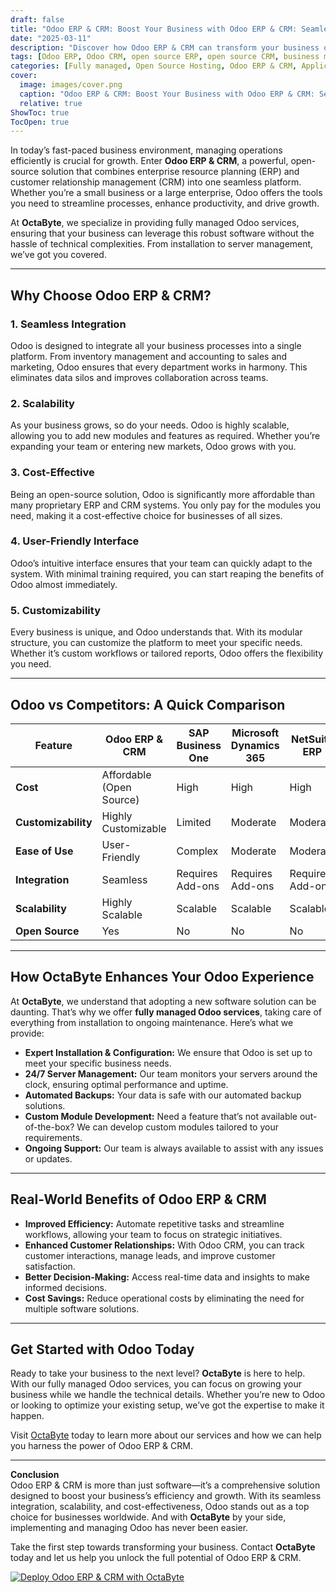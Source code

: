 ```yaml
---
draft: false
title: "Odoo ERP & CRM: Boost Your Business with Odoo ERP & CRM: Seamlessly Integrated Solutions for Efficiency and Growth"
date: "2025-03-11"
description: "Discover how Odoo ERP & CRM can transform your business operations. Learn about its seamless integration, scalability, and cost-effectiveness, and why it stands out among other ERP and CRM solutions. OctaByte offers fully managed Odoo services to help you focus on growth while we handle the technical complexities."
tags: [Odoo ERP, Odoo CRM, open source ERP, open source CRM, business management software, Odoo vs competitors, Odoo managed services, OctaByte, Odoo integration, scalable ERP solutions]
categories: [Fully managed, Open Source Hosting, Odoo ERP & CRM, Applications, Crm Erp]
cover:
  image: images/cover.png
  caption: "Odoo ERP & CRM: Boost Your Business with Odoo ERP & CRM: Seamlessly Integrated Solutions for Efficiency and Growth"
  relative: true
ShowToc: true
TocOpen: true
---
```



In today’s fast-paced business environment, managing operations efficiently is crucial for growth. Enter **Odoo ERP & CRM**, a powerful, open-source solution that combines enterprise resource planning (ERP) and customer relationship management (CRM) into one seamless platform. Whether you’re a small business or a large enterprise, Odoo offers the tools you need to streamline processes, enhance productivity, and drive growth.

At **OctaByte**, we specialize in providing fully managed Odoo services, ensuring that your business can leverage this robust software without the hassle of technical complexities. From installation to server management, we’ve got you covered.

---

## Why Choose Odoo ERP & CRM?

### 1. **Seamless Integration**  
Odoo is designed to integrate all your business processes into a single platform. From inventory management and accounting to sales and marketing, Odoo ensures that every department works in harmony. This eliminates data silos and improves collaboration across teams.

### 2. **Scalability**  
As your business grows, so do your needs. Odoo is highly scalable, allowing you to add new modules and features as required. Whether you’re expanding your team or entering new markets, Odoo grows with you.

### 3. **Cost-Effective**  
Being an open-source solution, Odoo is significantly more affordable than many proprietary ERP and CRM systems. You only pay for the modules you need, making it a cost-effective choice for businesses of all sizes.

### 4. **User-Friendly Interface**  
Odoo’s intuitive interface ensures that your team can quickly adapt to the system. With minimal training required, you can start reaping the benefits of Odoo almost immediately.

### 5. **Customizability**  
Every business is unique, and Odoo understands that. With its modular structure, you can customize the platform to meet your specific needs. Whether it’s custom workflows or tailored reports, Odoo offers the flexibility you need.

---

## Odoo vs Competitors: A Quick Comparison

| Feature                | Odoo ERP & CRM       | SAP Business One     | Microsoft Dynamics 365 | NetSuite ERP         |
|------------------------|----------------------|----------------------|-------------------------|----------------------|
| **Cost**              | Affordable (Open Source) | High                 | High                    | High                 |
| **Customizability**   | Highly Customizable | Limited              | Moderate                | Moderate             |
| **Ease of Use**       | User-Friendly       | Complex              | Moderate                | Moderate             |
| **Integration**       | Seamless            | Requires Add-ons     | Requires Add-ons        | Requires Add-ons     |
| **Scalability**       | Highly Scalable     | Scalable             | Scalable                | Scalable             |
| **Open Source**       | Yes                 | No                   | No                      | No                   |

---

## How OctaByte Enhances Your Odoo Experience

At **OctaByte**, we understand that adopting a new software solution can be daunting. That’s why we offer **fully managed Odoo services**, taking care of everything from installation to ongoing maintenance. Here’s what we provide:

- **Expert Installation & Configuration:** We ensure that Odoo is set up to meet your specific business needs.
- **24/7 Server Management:** Our team monitors your servers around the clock, ensuring optimal performance and uptime.
- **Automated Backups:** Your data is safe with our automated backup solutions.
- **Custom Module Development:** Need a feature that’s not available out-of-the-box? We can develop custom modules tailored to your requirements.
- **Ongoing Support:** Our team is always available to assist with any issues or updates.

---

## Real-World Benefits of Odoo ERP & CRM

- **Improved Efficiency:** Automate repetitive tasks and streamline workflows, allowing your team to focus on strategic initiatives.
- **Enhanced Customer Relationships:** With Odoo CRM, you can track customer interactions, manage leads, and improve customer satisfaction.
- **Better Decision-Making:** Access real-time data and insights to make informed decisions.
- **Cost Savings:** Reduce operational costs by eliminating the need for multiple software solutions.

---

## Get Started with Odoo Today

Ready to take your business to the next level? **OctaByte** is here to help. With our fully managed Odoo services, you can focus on growing your business while we handle the technical details. Whether you’re new to Odoo or looking to optimize your existing setup, we’ve got the expertise to make it happen.

Visit [OctaByte](https://octabyte.io) today to learn more about our services and how we can help you harness the power of Odoo ERP & CRM.

---

**Conclusion**  
Odoo ERP & CRM is more than just software—it’s a comprehensive solution designed to boost your business’s efficiency and growth. With its seamless integration, scalability, and cost-effectiveness, Odoo stands out as a top choice for businesses worldwide. And with **OctaByte** by your side, implementing and managing Odoo has never been easier.

Take the first step towards transforming your business. Contact **OctaByte** today and let us help you unlock the full potential of Odoo ERP & CRM.

[![Deploy Odoo ERP & CRM with OctaByte](/images/deploy-on-octabyte.png)](https://octabyte.io/fully-managed-open-source-services/applications/crm-erp/odoo)